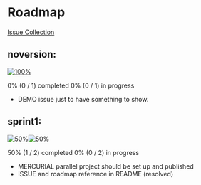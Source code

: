 # Roadmap

[Issue Collection](issues)

## noversion:

[![100%](https://dummyimage.com/700x30/eeeeee/808080.png&text=100%25)]()

0% (0 / 1) completed 
0% (0 / 1) in progress

* DEMO issue just to have something to show.

## sprint1:

[![50%](https://dummyimage.com/350x30/000000/FFFFFF.png&text=50%25)]()[![50%](https://dummyimage.com/350x30/eeeeee/808080.png&text=50%25)]()

50% (1 / 2) completed 
0% (0 / 2) in progress

* MERCURIAL parallel project should be set up and published
* ISSUE and roadmap reference in README (resolved)

